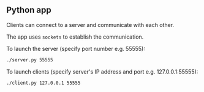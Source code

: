 

## Python app
Clients can connect to a server and communicate with each other.

The app uses `sockets` to establish the communication.

To launch the server (specify port number e.g. 55555):

```sh
./server.py 55555
```

To launch clients (specify server's IP address and port e.g. 127.0.0.1:55555):

```sh
./client.py 127.0.0.1 55555
```
